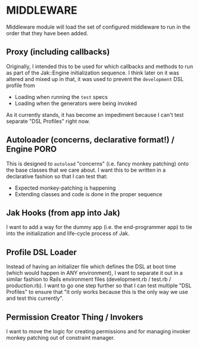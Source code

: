 # MIDDLEWARE

Middleware module will load the set of configured middleware to run in the order that they have been added.

## Proxy (including callbacks)

Originally, I intended this to be used for which callbacks and methods to run as part of the Jak::Engine initialization sequence. I think later on it was altered and mixed up in that, it was used to prevent the `development` DSL profile from

* Loading when running the `test` specs
* Loading when the generators were being invoked

As it currently stands, it has become an impediment because I can't test separate "DSL Profiles" right now.

## Autoloader (concerns, declarative format!) / Engine PORO

This is designed to `autoload` "concerns" (i.e. fancy monkey patching) onto the base classes that we care about. I want this to be written in a declarative fashion so that I can test that:

* Expected monkey-patching is happening
* Extending classes and code is done in the proper sequence

## Jak Hooks (from app into Jak)

I want to add a way for the dummy app (i.e. the end-programmer app) to tie into the initialization and life-cycle process of Jak.

## Profile DSL Loader

Instead of having an initializer file which defines the DSL at boot time (which would happen in ANY environment), I want to separate it out in a similar fashion to Rails environment files (development.rb / test.rb / production.rb). I want to go one step further so that I can test multiple "DSL Profiles" to ensure that "it only works because this is the only way we use and test this currently".

## Permission Creator Thing / Invokers

I want to move the logic for creating permissions and for managing invoker monkey patching out of constraint manager.
